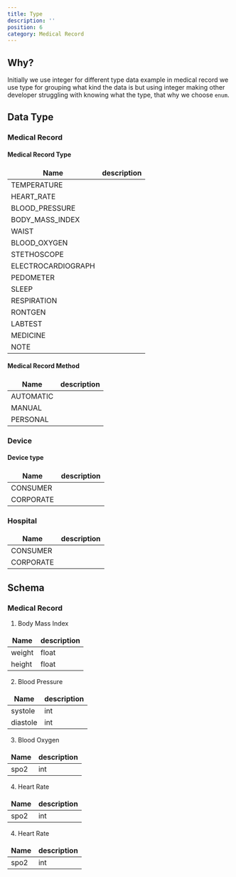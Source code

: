 ```yaml
---
title: Type
description: ''
position: 6 
category: Medical Record
---
```

<style>
td, th {
   border: none!important;
}
.prose thead{
    border-bottom-width: 0px !important;
}
</style>

## Why?
Initially we use integer for different type data example in medical record we use type for grouping what kind the data is but using integer making 
other developer struggling with knowing what the type, that why we choose `enum`.

## Data Type

### Medical Record

#### Medical Record Type
| Name               | description |
|--------------------|-------------|
| TEMPERATURE        |             |
| HEART_RATE         |             |
| BLOOD_PRESSURE     |             |
| BODY_MASS_INDEX    |             |
| WAIST              |             |
| BLOOD_OXYGEN       |             |
| STETHOSCOPE        |             |
| ELECTROCARDIOGRAPH |             |
| PEDOMETER          |             |
| SLEEP              |             |
| RESPIRATION        |             |
| RONTGEN            |             |
| LABTEST            |             |
| MEDICINE           |             |
| NOTE               |             |

#### Medical Record Method
| Name       | description |
|------------|-------------|
| AUTOMATIC  |             |
| MANUAL     |             |
| PERSONAL   |             |


### Device

#### Device type

| Name       | description |
|------------|-------------|
| CONSUMER   |             |
| CORPORATE  |             |

### Hospital

| Name       | description |
|------------|-------------|
| CONSUMER   |             |
| CORPORATE  |             |

## Schema

### Medical Record
1. Body Mass Index

| Name       | description |
|------------|-------------|
| weight   |   float          |
| height  |     float        |

2. Blood Pressure

| Name       | description |
|------------|-------------|
| systole   |   int          |
| diastole  |     int        |

3. Blood Oxygen

| Name       | description |
|------------|-------------|
| spo2   |   int          |

4. Heart Rate

| Name       | description |
|------------|-------------|
| spo2   |   int          |

4. Heart Rate

| Name       | description |
|------------|-------------|
| spo2   |   int          |
